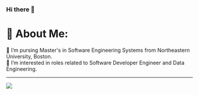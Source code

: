 ### Hi there 👋

<!--
**shivasaicharanruthala/shivasaicharanruthala** is a ✨ _special_ ✨ repository because its `README.md` (this file) appears on your GitHub profile.

Here are some ideas to get you started:

- 🔭 I’m currently working on ...
- 🌱 I’m currently learning ...
- 👯 I’m looking to collaborate on ...
- 🤔 I’m looking for help with ...
- 💬 Ask me about ...
- 📫 How to reach me: ...
- 😄 Pronouns: ...
- ⚡ Fun fact: ...
-->

# 💫 About Me:
🔭 I’m pursing Master's in Software Engineering Systems from Northeastern University, Boston.<br>🌱 I’m interested in roles related to Software Developer Engineer and Data Engineering.<br>

---
[![](https://visitcount.itsvg.in/api?id=shivasaicharanruthala&icon=0&color=0)](https://visitcount.itsvg.in)

<!-- Proudly created with GPRM ( https://gprm.itsvg.in ) -->
